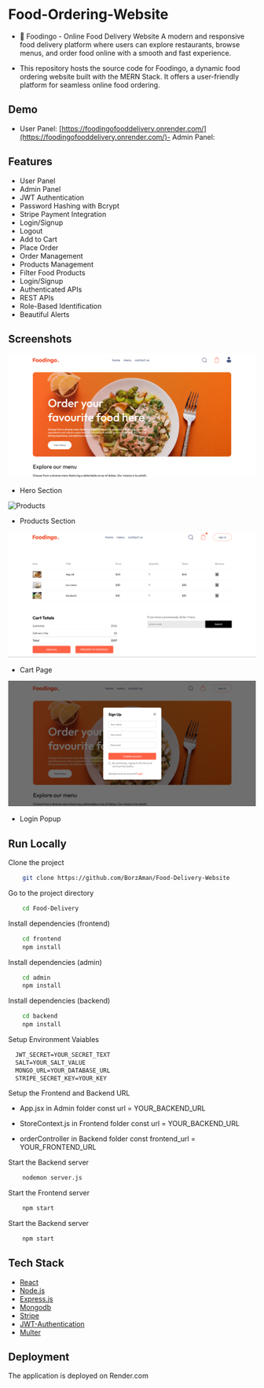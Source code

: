 # Food-Ordering-Website
- 🍴 Foodingo - Online Food Delivery Website A modern and responsive food delivery platform where users can explore restaurants, browse menus, and order food online with a smooth and fast experience. 

- This repository hosts the source code for Foodingo, a dynamic food ordering website built with the MERN Stack. It offers a user-friendly platform for seamless online food ordering.

## Demo

- User Panel: [https://foodingofooddelivery.onrender.com/](https://foodingofooddelivery.onrender.com/)- Admin Panel: 

## Features

- User Panel
- Admin Panel
- JWT Authentication
- Password Hashing with Bcrypt
- Stripe Payment Integration
- Login/Signup
- Logout
- Add to Cart
- Place Order
- Order Management
- Products Management
- Filter Food Products
- Login/Signup
- Authenticated APIs
- REST APIs
- Role-Based Identification
- Beautiful Alerts

## Screenshots

![Hero](testing2/home.png)
- Hero Section

![Products](https://i.ibb.co/JnNQPyQ/food-products.png)
- Products Section

![Cart](testing2/cart.png)
- Cart Page

![Login](testing2/login.png)
- Login Popup

## Run Locally

Clone the project

```bash
    git clone https://github.com/BorzAman/Food-Delivery-Website
```
Go to the project directory

```bash
    cd Food-Delivery
```
Install dependencies (frontend)

```bash
    cd frontend
    npm install
```
Install dependencies (admin)

```bash
    cd admin
    npm install
```
Install dependencies (backend)

```bash
    cd backend
    npm install
```
Setup Environment Vaiables

```Make .env file in "backend" folder and store environment Variables
  JWT_SECRET=YOUR_SECRET_TEXT
  SALT=YOUR_SALT_VALUE
  MONGO_URL=YOUR_DATABASE_URL
  STRIPE_SECRET_KEY=YOUR_KEY
 ```

Setup the Frontend and Backend URL
   - App.jsx in Admin folder
      const url = YOUR_BACKEND_URL
     
  - StoreContext.js in Frontend folder
      const url = YOUR_BACKEND_URL

  - orderController in Backend folder
      const frontend_url = YOUR_FRONTEND_URL 

Start the Backend server

```bash
    nodemon server.js
```

Start the Frontend server

```bash
    npm start
```

Start the Backend server

```bash
    npm start
```
## Tech Stack
* [React](https://reactjs.org/)
* [Node.js](https://nodejs.org/en)
* [Express.js](https://expressjs.com/)
* [Mongodb](https://www.mongodb.com/)
* [Stripe](https://stripe.com/)
* [JWT-Authentication](https://jwt.io/introduction)
* [Multer](https://www.npmjs.com/package/multer)

## Deployment

The application is deployed on Render.com
